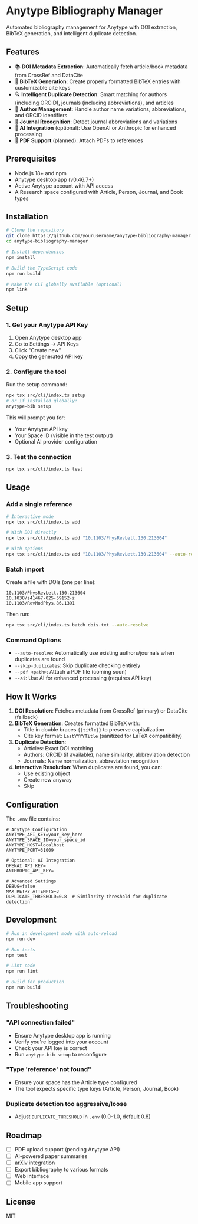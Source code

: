 # Anytype Bibliography Manager

Automated bibliography management for Anytype with DOI extraction, BibTeX generation, and intelligent duplicate detection.

## Features

- 📚 **DOI Metadata Extraction**: Automatically fetch article/book metadata from CrossRef and DataCite
- 🔖 **BibTeX Generation**: Create properly formatted BibTeX entries with customizable cite keys
- 🔍 **Intelligent Duplicate Detection**: Smart matching for authors (including ORCID), journals (including abbreviations), and articles
- 👥 **Author Management**: Handle author name variations, abbreviations, and ORCID identifiers
- 📖 **Journal Recognition**: Detect journal abbreviations and variations
- 🤖 **AI Integration** (optional): Use OpenAI or Anthropic for enhanced processing
- 📄 **PDF Support** (planned): Attach PDFs to references

## Prerequisites

- Node.js 18+ and npm
- Anytype desktop app (v0.46.7+)
- Active Anytype account with API access
- A Research space configured with Article, Person, Journal, and Book types

## Installation

```bash
# Clone the repository
git clone https://github.com/yourusername/anytype-bibliography-manager.git
cd anytype-bibliography-manager

# Install dependencies
npm install

# Build the TypeScript code
npm run build

# Make the CLI globally available (optional)
npm link
```

## Setup

### 1. Get your Anytype API Key

1. Open Anytype desktop app
2. Go to Settings → API Keys
3. Click "Create new"
4. Copy the generated API key

### 2. Configure the tool

Run the setup command:

```bash
npx tsx src/cli/index.ts setup
# or if installed globally:
anytype-bib setup
```

This will prompt you for:
- Your Anytype API key
- Your Space ID (visible in the test output)
- Optional AI provider configuration

### 3. Test the connection

```bash
npx tsx src/cli/index.ts test
```

## Usage

### Add a single reference

```bash
# Interactive mode
npx tsx src/cli/index.ts add

# With DOI directly
npx tsx src/cli/index.ts add "10.1103/PhysRevLett.130.213604"

# With options
npx tsx src/cli/index.ts add "10.1103/PhysRevLett.130.213604" --auto-resolve --pdf paper.pdf
```

### Batch import

Create a file with DOIs (one per line):

```text
10.1103/PhysRevLett.130.213604
10.1038/s41467-025-59152-z
10.1103/RevModPhys.86.1391
```

Then run:

```bash
npx tsx src/cli/index.ts batch dois.txt --auto-resolve
```

### Command Options

- `--auto-resolve`: Automatically use existing authors/journals when duplicates are found
- `--skip-duplicates`: Skip duplicate checking entirely
- `--pdf <path>`: Attach a PDF file (coming soon)
- `--ai`: Use AI for enhanced processing (requires API key)

## How It Works

1. **DOI Resolution**: Fetches metadata from CrossRef (primary) or DataCite (fallback)
2. **BibTeX Generation**: Creates formatted BibTeX with:
   - Title in double braces `{{title}}` to preserve capitalization
   - Cite key format: `LastYYYYTitle` (sanitized for LaTeX compatibility)
3. **Duplicate Detection**:
   - Articles: Exact DOI matching
   - Authors: ORCID (if available), name similarity, abbreviation detection
   - Journals: Name normalization, abbreviation recognition
4. **Interactive Resolution**: When duplicates are found, you can:
   - Use existing object
   - Create new anyway
   - Skip

## Configuration

The `.env` file contains:

```env
# Anytype Configuration
ANYTYPE_API_KEY=your_key_here
ANYTYPE_SPACE_ID=your_space_id
ANYTYPE_HOST=localhost
ANYTYPE_PORT=31009

# Optional: AI Integration
OPENAI_API_KEY=
ANTHROPIC_API_KEY=

# Advanced Settings
DEBUG=false
MAX_RETRY_ATTEMPTS=3
DUPLICATE_THRESHOLD=0.8  # Similarity threshold for duplicate detection
```

## Development

```bash
# Run in development mode with auto-reload
npm run dev

# Run tests
npm test

# Lint code
npm run lint

# Build for production
npm run build
```

## Troubleshooting

### "API connection failed"
- Ensure Anytype desktop app is running
- Verify you're logged into your account
- Check your API key is correct
- Run `anytype-bib setup` to reconfigure

### "Type 'reference' not found"
- Ensure your space has the Article type configured
- The tool expects specific type keys (Article, Person, Journal, Book)

### Duplicate detection too aggressive/loose
- Adjust `DUPLICATE_THRESHOLD` in `.env` (0.0-1.0, default 0.8)

## Roadmap

- [ ] PDF upload support (pending Anytype API)
- [ ] AI-powered paper summaries
- [ ] arXiv integration
- [ ] Export bibliography to various formats
- [ ] Web interface
- [ ] Mobile app support

## License

MIT
